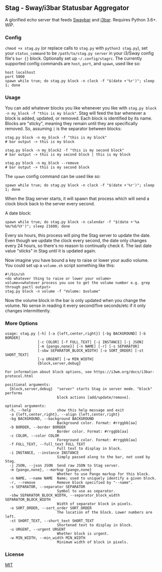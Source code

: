 ## Stag - Sway/i3bar Statusbar Aggregator

A glorified echo server that feeds [Swaybar](https://github.com/sircmpwn/sway/) and [i3bar](https://github.com/i3/i3).
Requires Python 3.6+. WIP.

### Config

`chmod +x stag.py` (or replace calls to `stag.py` with `python3 stag.py`), set your `status_command` to be
`/path/to/stag.py server` in your i3/Sway config file's `bar {}` block. Optionally set up `~/.config/stagrc`.
The currently supported config commands are `host`, `port`, and `spawn`, used like so:

    host localhost
    port 5000
    spawn while true; do stag.py block -n clock -f "$(date +'%r')"; sleep 1; done

### Usage

You can add whatever blocks you like whenever you like with `stag.py block -n my_block -f "this is my block"`.
Stag will feed the bar whenever a block is added, updated, or removed. Each block is identified by its name. Blocks
are "sticky", meaning they remain until they are specifically removed. So, assuming `|` is the separator between blocks:

```shell
stag.py block -n my_block -f "this is my block"
# bar output -> this is my block

stag.py block -n my_block2 -f "this is my second block"
# bar output -> this is my second block | this is my block

stag.py block -n my_block --remove
# bar output -> this is my second block
```

The `spawn` config command can be used like so:

    spawn while true; do stag.py block -n clock -f "$(date +'%r')"; sleep 1; done

When the Stag server starts, it will spawn that process which will send a clock block back to the server every
second.

A date block:

    spawn while true; do stag.py block -n calendar -f "$(date +'%a %m/%d/%Y')"; sleep 21600; done

Every six hours, this process will ping the Stag server to update the date. Even though we update the clock every
second, the date only changes every 24 hours, so there's no reason to continually check it. The last date value "sticks" in
Stag until it is updated again.

Now imagine you have bound a key to raise or lower your audio volume. You could set up a `volume.sh` script something
like this:

    #!/bin/sh
    <do whatever thing to raise or lower your volume>
    volume=<whatever process you use to get the volume number e.g. grep through pactl output>
    stag.py block -n volume -f "Volume: $volume"

Now the volume block in the bar is only updated when you change the volume. No sense in reading it every second/five
seconds/etc if it only changes intermittently.

### More Options

```shell
usage: stag.py [-h] [-a {left,center,right}] [-bg BACKGROUND] [-b BORDER]
               [-c COLOR] [-f FULL_TEXT] [-i INSTANCE] [-j JSON]
               [-m {pango,none}] [-n NAME] [-r] [-s SEPARATOR]
               [-sbw SEPARATOR_BLOCK_WIDTH] [-o SORT_ORDER] [-st SHORT_TEXT]
               [-u URGENT] [-w MIN_WIDTH]
               {block,server,debug}

For information about block options, see https://i3wm.org/docs/i3bar-
protocol.html

positional arguments:
  {block,server,debug}  "server" starts Stag in server mode. "block" performs
                        block actions [add/update/remove].

optional arguments:
  -h, --help            show this help message and exit
  -a {left,center,right}, --align {left,center,right}
  -bg BACKGROUND, --background BACKGROUND
                        Background color. Format: #rrggbb[aa]
  -b BORDER, --border BORDER
                        Border color. Format: #rrggbb[aa]
  -c COLOR, --color COLOR
                        Foreground color. Format: #rrggbb[aa]
  -f FULL_TEXT, --full_text FULL_TEXT
                        Full text to display in block.
  -i INSTANCE, --instance INSTANCE
                        Simply passed along to the bar, not used by Stag.
  -j JSON, --json JSON  Send raw JSON to Stag server.
  -m {pango,none}, --markup {pango,none}
                        Whether to use Pango markup for this block.
  -n NAME, --name NAME  Name; used to uniquely identify a given block.
  -r, --remove          Remove block specified by "--name".
  -s SEPARATOR, --separator SEPARATOR
                        Symbol to use as separator.
  -sbw SEPARATOR_BLOCK_WIDTH, --separator_block_width SEPARATOR_BLOCK_WIDTH
                        Width of separator block in pixels.
  -o SORT_ORDER, --sort_order SORT_ORDER
                        The location of the block. Lower numbers are left.
  -st SHORT_TEXT, --short_text SHORT_TEXT
                        Shortened text to display in block.
  -u URGENT, --urgent URGENT
                        Whether block is urgent.
  -w MIN_WIDTH, --min_width MIN_WIDTH
                        Minimum width of block in pixels.
```

### License

[MIT](https://opensource.org/licenses/MIT)
